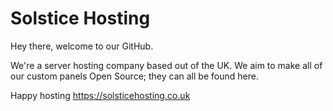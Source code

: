 # Solstice Hosting
Hey there, welcome to our GitHub.

We're a server hosting company based out of the UK. We aim to make all of our custom panels Open Source; they can all be found here.

Happy hosting
https://solsticehosting.co.uk
